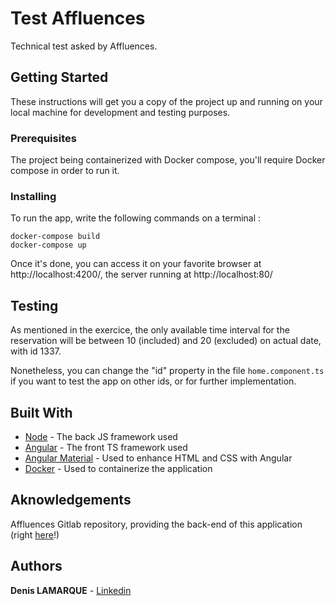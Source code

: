 # Test Affluences

Technical test asked by Affluences.

## Getting Started

These instructions will get you a copy of the project up and running on your local machine for development and testing purposes.

### Prerequisites

The project being containerized with Docker compose, you'll require Docker compose in order to run it.

### Installing

To run the app, write the following commands on a terminal :

```
docker-compose build
docker-compose up
```

Once it's done, you can access it on your favorite browser at http://localhost:4200/, the server running at http://localhost:80/

## Testing

As mentioned in the exercice, the only available time interval for the reservation will be between 10 (included) and 20 (excluded) on actual date, with id 1337.

Nonetheless, you can change the "id" property in the file ```home.component.ts``` if you want to test the app on other ids, or for further implementation.

## Built With

* [Node](https://nodejs.org/) - The back JS framework used
* [Angular](https://angular.io/) - The front TS framework used
* [Angular Material](https://material.angular.io/) - Used to enhance HTML and CSS with Angular
* [Docker](https://www.docker.com/) - Used to containerize the application

## Aknowledgements

Affluences Gitlab repository, providing the back-end of this application (right [here](https://gitlab.com/affluences/affluences-tests/reservation-api)!)

## Authors

**Denis LAMARQUE** - [Linkedin](https://www.linkedin.com/in/denis-lamarque-8b0534141/)
